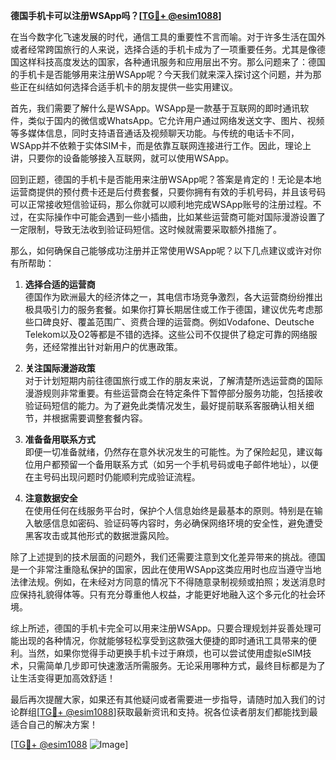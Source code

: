 **德国手机卡可以注册WSApp吗？[[TG💪+ @esim1088](https://t.me/s/esim1088)]**

在当今数字化飞速发展的时代，通信工具的重要性不言而喻。对于许多生活在国外或者经常跨国旅行的人来说，选择合适的手机卡成为了一项重要任务。尤其是像德国这样科技高度发达的国家，各种通讯服务和应用层出不穷。那么问题来了：德国的手机卡是否能够用来注册WSApp呢？今天我们就来深入探讨这个问题，并为那些正在纠结如何选择合适手机卡的朋友提供一些实用建议。

首先，我们需要了解什么是WSApp。WSApp是一款基于互联网的即时通讯软件，类似于国内的微信或WhatsApp。它允许用户通过网络发送文字、图片、视频等多媒体信息，同时支持语音通话及视频聊天功能。与传统的电话卡不同，WSApp并不依赖于实体SIM卡，而是依靠互联网连接进行工作。因此，理论上讲，只要你的设备能够接入互联网，就可以使用WSApp。

回到正题，德国的手机卡是否能用来注册WSApp呢？答案是肯定的！无论是本地运营商提供的预付费卡还是后付费套餐，只要你拥有有效的手机号码，并且该号码可以正常接收短信验证码，那么你就可以顺利地完成WSApp账号的注册过程。不过，在实际操作中可能会遇到一些小插曲，比如某些运营商可能对国际漫游设置了一定限制，导致无法收到验证码短信。这时候就需要采取额外措施了。

那么，如何确保自己能够成功注册并正常使用WSApp呢？以下几点建议或许对你有所帮助：

1. **选择合适的运营商**  
   德国作为欧洲最大的经济体之一，其电信市场竞争激烈，各大运营商纷纷推出极具吸引力的服务套餐。如果你打算长期居住或工作于德国，建议优先考虑那些口碑良好、覆盖范围广、资费合理的运营商。例如Vodafone、Deutsche Telekom以及O2等都是不错的选择。这些公司不仅提供了稳定可靠的网络服务，还经常推出针对新用户的优惠政策。

2. **关注国际漫游政策**  
   对于计划短期内前往德国旅行或工作的朋友来说，了解清楚所选运营商的国际漫游规则非常重要。有些运营商会在特定条件下暂停部分服务功能，包括接收验证码短信的能力。为了避免此类情况发生，最好提前联系客服确认相关细节，并根据需要调整套餐内容。

3. **准备备用联系方式**  
   即便一切准备就绪，仍然存在意外状况发生的可能性。为了保险起见，建议每位用户都预留一个备用联系方式（如另一个手机号码或电子邮件地址），以便在主号码出现问题时仍能顺利完成验证流程。

4. **注意数据安全**  
   在使用任何在线服务平台时，保护个人信息始终是最基本的原则。特别是在输入敏感信息如密码、验证码等内容时，务必确保网络环境的安全性，避免遭受黑客攻击或其他形式的数据泄露风险。

除了上述提到的技术层面的问题外，我们还需要注意到文化差异带来的挑战。德国是一个非常注重隐私保护的国家，因此在使用WSApp这类应用时也应当遵守当地法律法规。例如，在未经对方同意的情况下不得随意录制视频或拍照；发送消息时应保持礼貌得体等。只有充分尊重他人权益，才能更好地融入这个多元化的社会环境。

综上所述，德国的手机卡完全可以用来注册WSApp。只要合理规划并妥善处理可能出现的各种情况，你就能够轻松享受到这款强大便捷的即时通讯工具带来的便利。当然，如果你觉得手动更换手机卡过于麻烦，也可以尝试使用虚拟eSIM技术，只需简单几步即可快速激活所需服务。无论采用哪种方式，最终目标都是为了让生活变得更加高效舒适！

最后再次提醒大家，如果还有其他疑问或者需要进一步指导，请随时加入我们的讨论群组[[TG💪+ @esim1088](https://t.me/s/esim1088)]获取最新资讯和支持。祝各位读者朋友们都能找到最适合自己的解决方案！

[[TG💪+ @esim1088](https://t.me/s/esim1088) ![Image](https://i.postimg.cc/4NQfJmqS/Snipaste-2025-05-13-00-14-12.png)]